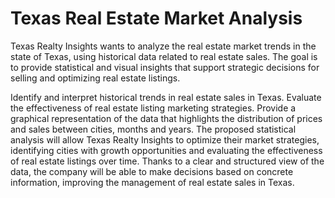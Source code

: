 # Texas Real Estate Market Analysis

Texas Realty Insights wants to analyze the real estate market trends in the state of Texas, using historical data related to real estate sales. The goal is to provide statistical and visual insights that support strategic decisions for selling and optimizing real estate listings.

Identify and interpret historical trends in real estate sales in Texas.
Evaluate the effectiveness of real estate listing marketing strategies.
Provide a graphical representation of the data that highlights the distribution of prices and sales between cities, months and years.
The proposed statistical analysis will allow Texas Realty Insights to optimize their market strategies, identifying cities with growth opportunities and evaluating the effectiveness of real estate listings over time. Thanks to a clear and structured view of the data, the company will be able to make decisions based on concrete information, improving the management of real estate sales in Texas.
